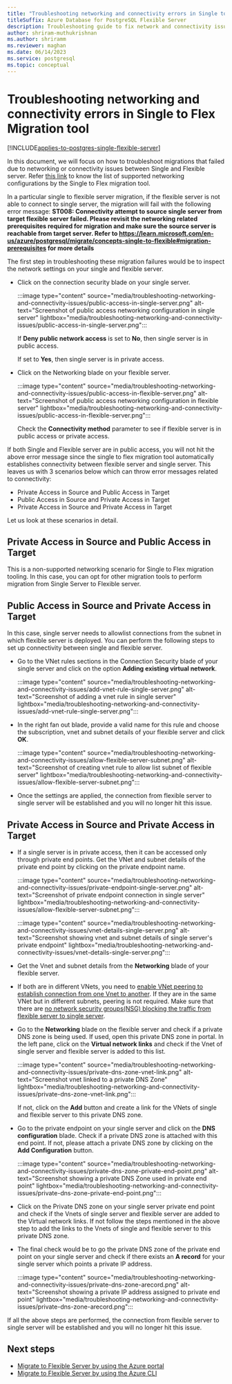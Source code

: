```yaml
---
title: "Troubleshooting networking and connectivity errors in Single to Flex Migration tool"
titleSuffix: Azure Database for PostgreSQL Flexible Server
description: Troubleshooting guide to fix network and connectivity issues in Single to Flex migration tool.
author: shriram-muthukrishnan
ms.author: shriramm
ms.reviewer: maghan
ms.date: 06/14/2023
ms.service: postgresql
ms.topic: conceptual
---
```


# Troubleshooting networking and connectivity errors in Single to Flex Migration tool

[!INCLUDE[applies-to-postgres-single-flexible-server](../includes/applies-to-postgresql-single-flexible-server.md)]

In this document, we will focus on how to troubleshoot migrations that failed due to networking or connectivity issues between Single and Flexible server. Refer [this link](concepts-single-to-flexible.md) to know the list of supported networking configurations by the Single to Flex migration tool.

In a particular single to flexible server migration, if the flexible server is not able to connect to single server, the migration will fail with the following error message:
**ST008: Connectivity attempt to source single server from target flexible server failed. Please revisit the networking related prerequisites required for migration and make sure the source server is reachable from target server. Refer to https://learn.microsoft.com/en-us/azure/postgresql/migrate/concepts-single-to-flexible#migration-prerequisites for more details**

The first step in troubleshooting these migration failures would be to inspect the network settings on your single and flexible server.

* Click on the connection security blade on your single server.

    :::image type="content" source="media/troubleshooting-networking-and-connectivity-issues/public-access-in-single-server.png" alt-text="Screenshot of public access networking configuration in single server" lightbox="media/troubleshooting-networking-and-connectivity-issues/public-access-in-single-server.png":::

    If **Deny public network access** is set to **No**, then single server is in public access.
    
    If set to **Yes**, then single server is in private access.

* Click on the Networking blade on your flexible server.

    :::image type="content" source="media/troubleshooting-networking-and-connectivity-issues/public-access-in-flexible-server.png" alt-text="Screenshot of public access networking configuration in flexible server" lightbox="media/troubleshooting-networking-and-connectivity-issues/public-access-in-flexible-server.png":::

    Check the **Connectivity method** parameter to see if flexible server is in public access or private access.

If both Single and Flexible server are in public access, you will not hit the above error message since the single to flex migration tool automatically establishes connectivity between flexible server and single server. This leaves us with 3 scenarios below which can throw error messages related to connectivity:

 - Private Access in Source and Public Access in Target 
 - Public Access in Source and Private Access in Target
 - Private Access in Source and Private Access in Target

Let us look at these scenarios in detail.

## Private Access in Source and Public Access in Target
This is a non-supported networking scenario for Single to Flex migration tooling. In this case, you can opt for other migration tools to perform migration from Single Server to Flexible server.

## Public Access in Source and Private Access in Target
In this case, single server needs to allowlist connections from the subnet in which flexible server is deployed. You can perform the following steps to set up connectivity between single and flexible server.

* Go to the VNet rules sections in the Connection Security blade of your single server and click on the option **Adding existing virtual network**.

    :::image type="content" source="media/troubleshooting-networking-and-connectivity-issues/add-vnet-rule-single-server.png" alt-text="Screenshot of adding a vnet rule in single server" lightbox="media/troubleshooting-networking-and-connectivity-issues/add-vnet-rule-single-server.png":::

* In the right fan out blade, provide a valid name for this rule and choose the subscription, vnet and subnet details of your flexible server and click **OK**.

    :::image type="content" source="media/troubleshooting-networking-and-connectivity-issues/allow-flexible-server-subnet.png" alt-text="Screenshot of creating vnet rule to allow list subnet of flexible server" lightbox="media/troubleshooting-networking-and-connectivity-issues/allow-flexible-server-subnet.png":::

* Once the settings are applied, the connection from flexible server to single server will be established and you will no longer hit this issue.

## Private Access in Source and Private Access in Target

* If a single server is in private access, then it can be accessed only through private end points. Get the VNet and subnet details of the private end point by clicking on the private endpoint name.

    :::image type="content" source="media/troubleshooting-networking-and-connectivity-issues/private-endpoint-single-server.png" alt-text="Screenshot of private endpoint connection in single server" lightbox="media/troubleshooting-networking-and-connectivity-issues/allow-flexible-server-subnet.png":::

    :::image type="content" source="media/troubleshooting-networking-and-connectivity-issues/vnet-details-single-server.png" alt-text="Screenshot showing vnet and subnet details of single server's private endpoint" lightbox="media/troubleshooting-networking-and-connectivity-issues/vnet-details-single-server.png":::

* Get the Vnet and subnet details from the **Networking** blade of your flexible server.

* If both are in different VNets, you need to [enable VNet peering to establish connection from one Vnet to another](../../virtual-network/tutorial-connect-virtual-networks-portal.md). If they are in the same VNet but in different subnets, peering is not required. Make sure that there are [no network security groups(NSG) blocking the traffic from flexible server to single server](../../virtual-network/network-security-group-how-it-works.md).

* Go to the **Networking** blade on the flexible server and check if a private DNS zone is being used. If used, open this private DNS zone in portal. In the left pane, click on the **Virtual network links** and check if the Vnet of single server and flexible server is added to this list.

    :::image type="content" source="media/troubleshooting-networking-and-connectivity-issues/private-dns-zone-vnet-link.png" alt-text="Screenshot vnet linked to a private DNS Zone" lightbox="media/troubleshooting-networking-and-connectivity-issues/private-dns-zone-vnet-link.png":::

    If not, click on the **Add** button and create a link for the VNets of single and flexible server to this private DNS zone.

* Go to the private endpoint on your single server and click on the **DNS configuration** blade. Check if a private DNS zone is attached with this end point. If not, please attach a private DNS zone by clicking on the **Add Configuration** button.

    :::image type="content" source="media/troubleshooting-networking-and-connectivity-issues/private-dns-zone-private-end-point.png" alt-text="Screenshot showing a private DNS Zone used in private end point" lightbox="media/troubleshooting-networking-and-connectivity-issues/private-dns-zone-private-end-point.png":::

* Click on the Private DNS zone on your single server private end point and check if the Vnets of single server and flexible server are added to the Virtual network links. If not follow the steps mentioned in the above step to add the links to the Vnets of single and flexible server to this private DNS zone.

* The final check would be to go the private DNS zone of the private end point on your single server and check if there exists an **A record** for your single server which points a private IP address.

    :::image type="content" source="media/troubleshooting-networking-and-connectivity-issues/private-dns-zone-arecord.png" alt-text="Screenshot showing a private IP address assigned to private end point" lightbox="media/troubleshooting-networking-and-connectivity-issues/private-dns-zone-arecord.png":::

If all the above steps are performed, the connection from flexible server to single server will be established and you will no longer hit this issue.

## Next steps

- [Migrate to Flexible Server by using the Azure portal](../migrate/how-to-migrate-single-to-flexible-portal.md)
- [Migrate to Flexible Server by using the Azure CLI](../migrate/how-to-migrate-single-to-flexible-cli.md)


